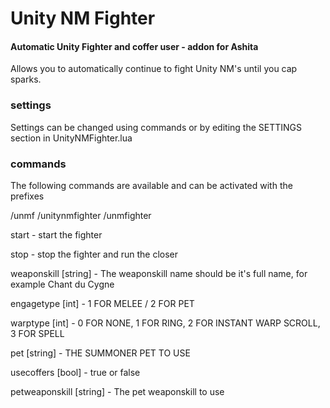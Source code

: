 Unity NM Fighter
=============

#### Automatic Unity Fighter and coffer user  - addon for Ashita

Allows you to automatically continue to fight Unity NM's until you cap sparks.


### settings
Settings can be changed using commands or by editing the SETTINGS section in UnityNMFighter.lua

### commands
The following commands are available and can be activated with the prefixes

/unmf 
/unitynmfighter
/unmfighter

start - start the fighter

stop - stop the fighter and run the closer

weaponskill [string] - The weaponskill name should be it's full name, for example Chant du Cygne

engagetype [int] - 1 FOR MELEE / 2 FOR PET

warptype [int] - 0 FOR NONE, 1 FOR RING, 2 FOR INSTANT WARP SCROLL, 3 FOR SPELL

pet [string] - THE SUMMONER PET TO USE

usecoffers [bool] - true or false 

petweaponskill [string] - The pet weaponskill to use
